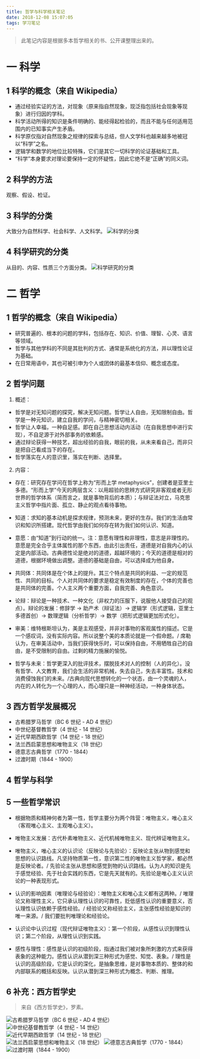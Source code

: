 ```yaml
---
title: 哲学与科学相关笔记
date: 2018-12-08 15:07:05
tags: 学习笔记
---
```

> 此笔记内容是根据多本哲学相关的书、公开课整理出来的。

# 一 科学
## 1 科学的概念（来自 Wikipedia）
- 通过经验实证的方法，对现象（原来指自然现象，现泛指包括社会现象等现象）进行归因的学科。
- 科学活动所得的知识是条件明确的、能经得起检验的，而且不能与任何适用范围内的已知事实产生矛盾。
- 科学原仅指对自然现象之规律的探索与总结，但人文学科也越来越多地被冠以“科学”之名。
- 逻辑学和数学的地位比较特殊，它们是其它一切科学的论证基础和工具。
- “科学”本身要求对理论要保持一定的怀疑性，因此它绝不是“正确”的同义词。

## 2 科学的方法
观察、假设、检证。

## 3 科学的分类
大致分为自然科学、社会科学、人文科学。
![科学的分类](图1.PNG)

## 4 科学研究的分类
从目的、内容、性质三个方面分类。
![科学研究的分类](图2.PNG)

# 二 哲学
## 1 哲学的概念（来自 Wikipedia）
- 研究普遍的、根本的问题的学科，包括存在、知识、价值、理智、心灵、语言等领域。
- 哲学与其他学科的不同是其批判的方式、通常是系统化的方法，并以理性论证为基础。
- 在日常用语中，其也可被引申为个人或团体的最基本信仰、概念或态度。

## 2 哲学问题
1. 概述：
- 哲学是对无知问题的探究，解决无知问题。哲学让人自由，无知限制自由。哲学是一种元知识，建立自我的学问，与精神密切相关。
- 哲学让人幸福，一种自足感。即在自己思想活动内活动（在自我思想中进行实现），不自足源于对外部事务的依赖感。
- 通过辩论获得一种技艺，超出经验的自我，眼前的我，从未来看自己，而非只是把自己看成当下的存在。
- 哲学落实在人的意识里，落实在判断、选择里。

2. 内容：
- 存在：研究存在学问在哲学上称为“形而上学 metaphysics”，创建者是亚里士多德。“形而上学”今天的两层含义：以用超验的思辨方式研究非客观或者无形世界的哲学体系（简而言之，就是事物背后的本质）；与辩证法对立，马克思主义哲学中指片面、孤立、静止的观点看待事物。

- 知道：求知的基本动机是探求规律，预测未来，更好的生存。我们的生活由常识和知识所搭建。现代哲学由我们如何存在转为我们如何认识、知道。

- 意愿：由“知道”到行动的统一。注：意愿有理性和非理性，意志是非理性的。意愿是完全合乎主体属性的那个东西，由此引出责任，道德是对自我内心的认定是内部活动。古典德性论是绝对的道德，超越环境的；今天的道德是相对的道德，根据环境做出调整。道德的基础是自由，可以选择成为他自身。

- 共同体：共同体是在个体上的提升。其三个特点是共同的利益、一定的规范性、共同的目标。个人对共同体的要求是稳定有效制度的存在，个体的完善也是共同体的完善。个人主义两个重要方面，自我完善、角色意识。

- 论辩：辩论是一种技术、一种文化（非权力的压服下，说服他人接受自己的观点）。辩论的发展：修辞学 -> 助产术（辩证法）-> 逻辑学（形式逻辑，亚里士多德首创）-> 数理逻辑（分析哲学）-> 数学（把形式逻辑更加形式化）。

- 审美：维特根斯坦认为，美是主观感受，并非对事物的客观属性的描述。它是一个感叹词，没有实际内容。所以说整个美的本质论就是一个假命题。/ 席勒认为，在审美活动中，当我们获得快乐时，可以保持自由，不用牺牲自己的自由，是不受限制的自由。过剩的精力施展的愉悦。

- 哲学与未来：哲学更深入的批评技术，摆脱技术对人的控制（人的异化）。没有哲学、人文教育，我们会生活的非常机械，失去自己，失去丰富性。技术和消费侵蚀我们的未来。/古典向现代思想转化的一个状态，由一个灵魂的人，内在的人转化为一个心理的人，而心理只是一种神经活动，一种身体状态。

## 3 西方哲学发展概况
- 古希腊罗马哲学（BC 6 世纪 - AD 4 世纪）
- 中世纪基督教哲学（4 世纪 - 14 世纪）
- 近代早期西欧哲学（14 世纪 - 18 世纪）
- 法兰西启蒙思想和唯物主义（18 世纪）
- 德意志古典哲学（1770 - 1844）
- 过渡时期（1844 - 1900）

## 4 哲学与科学


## 5 一些哲学常识
- 根据物质和精神何者为第一性，哲学主要分为两个阵营：唯物主义，唯心主义（客观唯心主义、主观唯心主义）。

- 唯物主义发展：古代朴素唯物主义、近代机械唯物主义、现代辨证唯物主义。

- 唯物主义，唯心主义的认识论（反映论与先验论）：反映论主张从物到感觉和思想的认识路线。凡坚持物质第一性，意识第二性的唯物主义哲学家，都必然是反映论者。/ 先验论主张从思想和感觉到物的认识路线。认为人的知识是先于感觉经验、先于社会实践的东西，它是先天就有的。先验论是唯心主义认识论的一种表现形式。

- 认识的影响因素（唯理论与经验论）：唯物主义和唯心主义都有这两种。/ 唯理论又称理性主义，它只承认理性认识的可靠性，贬低感性认识的重要意义，否认理性认识依赖于感性经验。/ 经验论又称经验主义，主张感性经验是知识的唯一来源。/ 我们要批判唯理论和经验论。

- 认识论中认识过程（现代辩证唯物主义）：第一个阶段，从感性认识到理性认识；第二个阶段，从理性认识到实践。

- 感性与理性：感性是认识的初级阶段，指通过我们被对象所刺激的方式来获得表象的这种能力。感性认识从潜到深三种形式为感觉、知觉、表象。/ 理性是认识的高级阶段，它是认识的深化，是抽象思维，是对事物本质的、整体的和内部联系的概括和反映。认识从潜到深三种形式为概念、判断、推理。

## 6 补充：西方哲学史
> 来自《西方哲学史》，罗素。

![古希腊罗马哲学（BC 6 世纪 - AD 4 世纪）](图3.PNG)
![中世纪基督教哲学（4 世纪 - 14 世纪）](图4.PNG)
![近代早期西欧哲学（14 世纪 - 18 世纪）](图5.PNG)
![法兰西启蒙思想和唯物主义（18 世纪）](图6.PNG)
![德意志古典哲学（1770 - 1844）](图7.PNG)
![过渡时期（1844 - 1900）](图8.PNG)